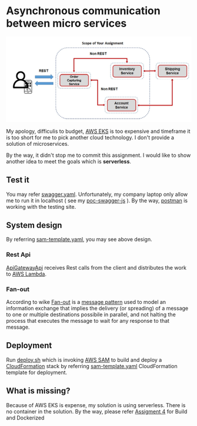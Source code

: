 # Asynchronous communication between micro services

![Scope of assignment](./assets/scope.jpg)

My apology, difficulis to budget, [AWS EKS](https://aws.amazon.com/eks/) is too expensive and timeframe it is too short for me to pick another cloud technology. I don't provide a solution of microservices.

By the way, it didn't stop me to commit this assignment. I would like to show another idea to meet the goals which is **serverless**. 

## Test it

You may refer [swagger.yaml](./swagger.yaml). Unfortunately, my company laptop only allow me to run it in localhost ( see my [poc-swagger-js](https://github.com/laytzehwu/poc-swagger-js) ). By the way, [postman](./Order%20capture.postman_collection.json) is working with the testing site.

## System design

By referring [sam-template.yaml], you may see above design.


### Rest Api

[ApiGatewayApi](./aws/sam-template.yaml#L330-L350) receives Rest calls from the client and distributes the work to [AWS Lambda].

### Fan-out

According to wike [Fan-out](https://en.wikipedia.org/wiki/Fan-out_(software)) is a [message pattern](https://en.wikipedia.org/wiki/Messaging_pattern) used to model an information exchange that implies the delivery (or spreading) of a message to one or multiple destinations possibile in parallel, and not halting the process that executes the message to wait for any response to that message.



## Deployment

Run [deploy.sh](./deploy.sh) which is invoking [AWS SAM] to build and deploy a [CloudFormation] stack by referring [sam-template.yaml] CloudFormation template for deployment.



## What is missing?

Because of AWS EKS is expense, my solution is using serverless. There is no container in the solution. By the way, please refer [Assigment 4](../assignment4/README.md) for Build and Dockerized





[CloudFormation]: https://aws.amazon.com/cloudformation/
[AWS SAM]: https://aws.amazon.com/serverless/sam/
[sam-template.yaml]: ./aws/sam-template.yaml
[AWS Lambda]: https://aws.amazon.com/lambda/ 
